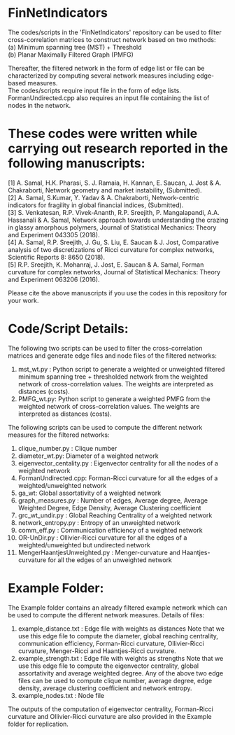 # FinNetIndicators

The codes/scripts in the 'FinNetIndicators' repository can be used to filter cross-correlation matrices to construct network based on two methods: <br/>
(a) Minimum spanning tree (MST) +  Threshold <br/>
(b) Planar Maximally Filtered Graph (PMFG) 

Thereafter, the filtered network in the form of edge list or file can be characterized by computing several network measures including edge-based measures. <br/>
The codes/scripts require input file in the form of edge lists. <br/>
FormanUndirected.cpp also requires an input file containing the list of nodes in the network.

These codes were written while carrying out research reported in the following manuscripts:
=================================================================================================
[1] A. Samal, H.K. Pharasi, S. J. Ramaia, H. Kannan, E. Saucan, J. Jost & A. Chakraborti, Network geometry and market instability, (Submitted). <br/>
[2] A. Samal, S.Kumar, Y. Yadav & A. Chakraborti, Network-centric indicators for fragility in global financial indices, (Submitted). <br/>
[3] S. Venkatesan, R.P. Vivek-Ananth, R.P. Sreejith, P. Mangalapandi, A.A. Hassanali & A. Samal, Network approach towards understanding the crazing in glassy amorphous polymers, Journal of Statistical Mechanics: Theory and Experiment 043305 (2018). <br/>
[4] A. Samal, R.P. Sreejith, J. Gu, S. Liu, E. Saucan & J. Jost, Comparative analysis of two discretizations of Ricci curvature for complex networks, Scientific Reports 8: 8650 (2018). <br/>
[5] R.P. Sreejith, K. Mohanraj, J. Jost, E. Saucan & A. Samal, Forman curvature for complex networks, Journal of Statistical Mechanics: Theory and Experiment 063206 (2016).

Please cite the above manuscripts if you use the codes in this repository for your work.

Code/Script Details:
=================================================

The following two scripts can be used to filter the cross-correlation matrices and generate edge files and node files of the filtered networks:
1) mst_wt.py : Python script to generate a weighted or unweighted filtered minimum spanning tree + thresholded network from the weighted network of cross-correlation values. The weights are interpreted as distances (costs).
2) PMFG_wt.py: Python script to generate a weighted PMFG from the weighted network of cross-correlation values. The weights are interpreted as distances (costs).

The following scripts can be used to compute the different network measures for the filtered networks:
1) clique_number.py : Clique number
2) diameter_wt.py: Diameter of a weighted network
3) eigenvector_centality.py : Eigenvector centrality for all the nodes of a weighted network
4) FormanUndirected.cpp: Forman-Ricci curvature for all the edges of a weighted/unweighted network 
5) ga_wt: Global assortativity of a weighted network
6) graph_measures.py : Number of edges, Average degree, Average Weighted Degree, Edge Density, Average Clustering coefficient
7) grc_wt_undir.py : Global Reaching Centrality of a weighted network
8) network_entropy.py : Entropy of an unweighted network
9) comm_eff.py : Communication efficiency of a weighted network
10) OR-UnDir.py : Ollivier-Ricci curvature for all the edges of a weighted/unweighted but undirected network
11) MengerHaantjesUnweighted.py : Menger-curvature and Haantjes-curvature for all the edges of an unweighted network


Example Folder:
=================================================================================================

The Example folder contains an already filtered example network which can be used to compute the different network measures.
Details of files:
1) example_distance.txt : Edge file with weights as distances
Note that we use this edge file to compute the diameter, global reaching centrality, communication efficiency, Forman-Ricci curvature, Ollivier-Ricci curvature, Menger-Ricci and Haantjes-Ricci curvature.
2) example_strength.txt : Edge file with weights as strengths
Note that we use this edge file to compute the eigenvector centrality, global assortativity and average weighted degree.
Any of the above two edge files can be used to compute clique number, average degree, edge density, average clustering coefficient and network entropy.
3) example_nodes.txt : Node file

The outputs of the computation of eigenvector centrality, Forman-Ricci curvature and Ollivier-Ricci curvature are also provided in the Example folder for replication.
